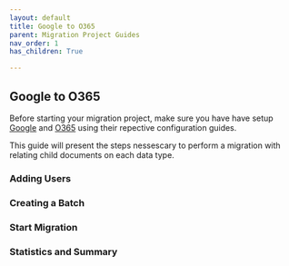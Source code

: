 ```yaml
---
layout: default
title: Google to O365
parent: Migration Project Guides
nav_order: 1
has_children: True

---
```


## Google to O365

Before starting your migration project, make sure you have have setup <a href="https://cloudm-migrate.github.io/documentation/Endpoint-Configuration-Guides/GoogleTenant.html">Google</a> and <a href="https://cloudm-migrate.github.io/documentation/Endpoint-Configuration-Guides/O365Tenant.html">O365</a> using their repective configuration guides. 

This guide will present the steps nessescary to perform a migration with relating child documents on each data type. 

### Adding Users

### Creating a Batch

### Start Migration

### Statistics and Summary
